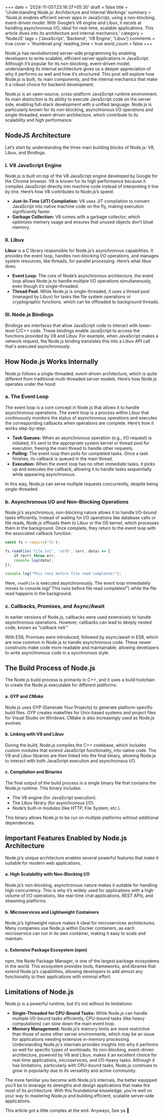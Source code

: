 +++
date = '2024-11-05T23:16:37+05:30'
draft = false
title = 'Understanding Node.js: Architecture and Internal Workings'
summary = 'Node.js enables efficient server apps in JavaScript, using a non-blocking, event-driven model. With Google’s V8 engine and Libuv, it excels at handling asynchronous I/O, ideal for real-time, scalable applications. This article dives into its architecture and internal mechanics.'
category = 'NodeJS'
tags = ['JavaScript', 'Backend', 'V8 Engine', 'Libuv']
comments = true
cover = 'thumbnail.png'
reading_time = true
word_count = false
+++

Node.js has revolutionized server-side programming by enabling developers to write scalable, efficient server applications in JavaScript. Although it’s popular for its non-blocking, event-driven model, understanding its internal architecture gives us a deeper appreciation of why it performs so well and how it’s structured. This post will explore how Node.js is built, its main components, and the internal mechanics that make it a robust choice for backend development.

Node.js is an open-source, cross-platform JavaScript runtime environment. Its main distinction is its ability to execute JavaScript code on the server side, enabling full-stack development with a unified language. Node.js is particularly known for its non-blocking, asynchronous I/O operations and single-threaded, event-driven architecture, which contribute to its scalability and high performance.

## NodeJS Architecture
Let’s start by understanding the three main building blocks of Node.js: V8, Libuv, and Bindings.


### I. V8 JavaScript Engine
Node.js is built on top of the V8 JavaScript engine developed by Google for the Chrome browser. V8 is known for its high performance because it compiles JavaScript directly into machine code instead of interpreting it line by line. Here’s how V8 contributes to Node.js’s speed:
- **Just-In-Time (JIT) Compilation:** V8 uses JIT compilation to convert JavaScript into native machine code on the fly, making execution significantly faster.
- **Garbage Collection:** V8 comes with a garbage collector, which optimizes memory usage and ensures that unused objects don’t bloat memory.


### II. Libuv
**Libuv** is a C library responsible for Node.js’s asynchronous capabilities. It provides the event loop, handles non-blocking I/O operations, and manages system resources, like threads, for parallel processing. Here’s what libuv does:

- **Event Loop:** The core of Node’s asynchronous architecture, the event loop allows Node.js to handle multiple I/O operations simultaneously, even though it’s single-threaded.
- **Thread Pool:** While Node.js is single-threaded, it uses a thread pool (managed by Libuv) for tasks like file system operations or cryptographic functions, which can be offloaded to background threads.


### III. Node.js Bindings
Bindings are interfaces that allow JavaScript code to interact with lower-level C/C++ code. These bindings enable JavaScript to access the functions provided by V8 and Libuv. For example, when JavaScript makes a network request, the Node.js binding translates this into a Libuv API call that's executed asynchronously.

## How Node.js Works Internally
Node.js follows a single-threaded, event-driven architecture, which is quite different from traditional multi-threaded server models. Here’s how Node.js operates under the hood:

### a. The Event Loop
The event loop is a core concept in Node.js that allows it to handle asynchronous operations. The event loop is a process within Libuv that continuously monitors the status of asynchronous operations and executes the corresponding callbacks when operations are complete. Here’s how it works step-by-step:

- **Task Queues:** When an asynchronous operation (e.g., I/O request) is initiated, it’s sent to the appropriate system kernel or thread pool for execution, freeing the main thread to handle other requests.
- **Polling:** The event loop then polls for completed tasks. Once a task finishes, its callback is queued in the main thread.
- **Execution:** When the event loop has no other immediate tasks, it picks up and executes the callback, allowing it to handle tasks sequentially while appearing asynchronous.


In this way, Node.js can serve multiple requests concurrently, despite being single-threaded.

### b. Asynchronous I/O and Non-Blocking Operations
Node.js’s asynchronous, non-blocking nature allows it to handle I/O-bound tasks efficiently. Instead of waiting for I/O operations like database calls or file reads, Node.js offloads them to Libuv or the OS kernel, which processes them in the background. Once complete, they return to the event loop with the associated callback function.

```js
const fs = require('fs');

fs.readFile('file.txt', 'utf8', (err, data) => {
    if (err) throw err;
    console.log(data);
});

console.log("This runs before file read completes!");
```

Here, `readFile` is executed asynchronously. The event loop immediately moves to console.log("This runs before file read completes!") while the file read happens in the background.

### c. Callbacks, Promises, and Async/Await
In earlier versions of Node.js, callbacks were used extensively to handle asynchronous operations. However, callbacks can lead to deeply nested code, known as “callback hell.”

With ES6, Promises were introduced, followed by async/await in ES8, which are now common in Node.js to handle asynchronous code. These newer constructs make code more readable and maintainable, allowing developers to write asynchronous code in a synchronous style.

## The Build Process of Node.js
The Node.js build process is primarily in C++, and it uses a build toolchain to create the Node.js executable for different platforms.

#### a. GYP and CMake
Node.js uses GYP (Generate Your Projects) to generate platform-specific build files. GYP creates makefiles for Unix-based systems and project files for Visual Studio on Windows. CMake is also increasingly used as Node.js evolves.

#### b. Linking with V8 and Libuv
During the build, Node.js compiles the C++ codebase, which includes custom modules that extend JavaScript functionality, into native code. The V8 and Libuv libraries are then linked into the final binary, allowing Node.js to interact with both JavaScript execution and asynchronous I/O.

#### c. Compilation and Binaries
The final output of the build process is a single binary file that contains the Node.js runtime. This binary includes:

- The V8 engine (for JavaScript execution).
- The Libuv library (for asynchronous I/O).
- Node’s built-in modules (like HTTP, File System, etc.).

This binary allows Node.js to be run on multiple platforms without additional dependencies.

## Important Features Enabled by Node.js Architecture
Node.js’s unique architecture enables several powerful features that make it suitable for modern web applications.

#### a. High Scalability with Non-Blocking I/O
Node.js’s non-blocking, asynchronous nature makes it suitable for handling high concurrency. This is why it’s widely used for applications with a high volume of I/O operations, like real-time chat applications, REST APIs, and streaming platforms.

#### b. Microservices and Lightweight Containers
Node.js’s lightweight nature makes it ideal for microservices architectures. Many companies use Node.js within Docker containers, as each microservice can run in its own container, making it easy to scale and maintain.

#### c. Extensive Package Ecosystem (npm)
npm, the Node Package Manager, is one of the largest package ecosystems in the world. This ecosystem provides tools, frameworks, and libraries that extend Node.js’s capabilities, allowing developers to add almost any functionality to their applications with minimal effort.

## Limitations of Node.js
Node.js is a powerful runtime, but it’s not without its limitations:

- **Single-Threaded for CPU-Bound Tasks:** While Node.js can handle multiple I/O-bound tasks efficiently, CPU-bound tasks (like heavy computations) can slow down the main event loop.
- **Memory Management:** Node.js’s memory limits are more restrictive than those of some other server environments, which may be an issue for applications needing extensive in-memory processing.
Understanding Node.js's internals provides insights into why it performs so well for specific types of workloads. Its non-blocking, event-driven architecture, powered by V8 and Libuv, makes it an excellent choice for real-time applications, microservices, and I/O-heavy tasks. Although it has limitations, particularly with CPU-bound tasks, Node.js continues to grow in popularity due to its versatility and active community.

The more familiar you become with Node.js’s internals, the better equipped you’ll be to leverage its strengths and design applications that make the most of its architecture. With this foundational knowledge, you’re well on your way to mastering Node.js and building efficient, scalable server-side applications.

This article got a little complex at the end. Anyways, See ya 👋
